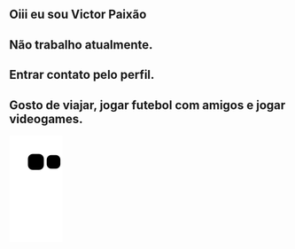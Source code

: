 ## Oiii eu sou Victor Paixão
## Não trabalho atualmente.
## Entrar contato pelo perfil.
## Gosto de viajar, jogar futebol com amigos e jogar videogames.
  ![Snake animation](https://github.com/rafaballerini/rafaballerini/blob/output/github-contribution-grid-snake.svg)

